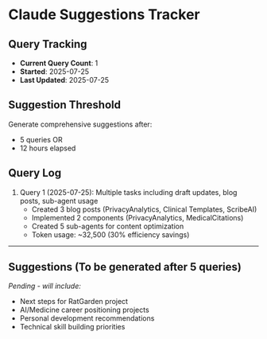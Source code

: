 # Claude Suggestions Tracker

## Query Tracking
- **Current Query Count**: 1
- **Started**: 2025-07-25
- **Last Updated**: 2025-07-25

## Suggestion Threshold
Generate comprehensive suggestions after:
- 5 queries OR
- 12 hours elapsed

## Query Log
1. Query 1 (2025-07-25): Multiple tasks including draft updates, blog posts, sub-agent usage
   - Created 3 blog posts (PrivacyAnalytics, Clinical Templates, ScribeAI)
   - Implemented 2 components (PrivacyAnalytics, MedicalCitations)
   - Created 5 sub-agents for content optimization
   - Token usage: ~32,500 (30% efficiency savings)

---

## Suggestions (To be generated after 5 queries)
*Pending - will include:*
- Next steps for RatGarden project
- AI/Medicine career positioning projects
- Personal development recommendations
- Technical skill building priorities